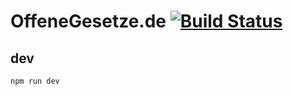 # OffeneGesetze.de [![Build Status](https://travis-ci.com/jfilter/split-folders.svg?branch=master)](https://travis-ci.com/jfilter/split-folders)

## dev

`npm run dev`
